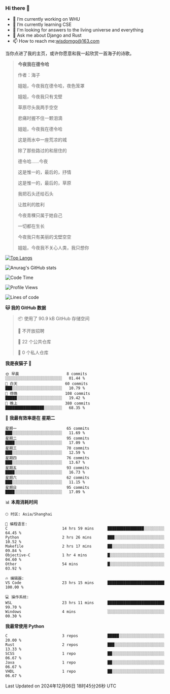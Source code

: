 ### Hi there 👋



- 🔭 I’m currently working on WHU
- 🌱 I’m currently learning CSE
- 🤔 I'm looking for answers to the living universe and everything
- 💬 Ask me about Django and Rust
- 📫 How to reach me:wisdomgo@163.com

当你点进了我的主页，或许你愿意和我一起欣赏一首海子的诗歌。

>**今夜我在德令哈**
>
>作者：海子
>
>姐姐，今夜我在德令哈，夜色笼罩
>
>姐姐，今夜我只有戈壁
>
>草原尽头我两手空空
>
>悲痛时握不住一颗泪滴
>
>姐姐，今夜我在德令哈
>
>这是雨水中一座荒凉的城
>
>除了那些路过的和居住的
>
>德令哈......今夜
>
>这是惟一的，最后的，抒情
>
>这是惟一的，最后的，草原
>
>我把石头还给石头
>
>让胜利的胜利
>
>今夜青稞只属于她自己
>
>一切都在生长
>
>今夜我只有美丽的戈壁空空
>
>姐姐，今夜我不关心人类，我只想你



[![Top Langs](https://github-readme-stats.vercel.app/api/top-langs/?username=wisdomgo&theme=onedark)](https://github.com/anuraghazra/github-readme-stats)

![Anurag's GitHub stats](https://github-readme-stats.vercel.app/api?username=wisdomgo&hide=contribs,stars&theme=synthwave)

<!--START_SECTION:waka-->
![Code Time](http://img.shields.io/badge/Code%20Time-382%20hrs%2054%20mins-blue)

![Profile Views](http://img.shields.io/badge/%E4%B8%AA%E4%BA%BA%E8%B5%84%E6%96%99%E8%A7%82%E7%9C%8B%E6%AC%A1%E6%95%B0-7-blue)

![Lines of code](https://img.shields.io/badge/%E4%BB%8E%E3%80%8CHello%20World%E3%80%8D%E8%B5%B7%E6%88%91%E5%B7%B2%E7%BB%8F%E5%86%99%E4%BA%86-639.5%20thousand%20%E8%A1%8C%E4%BB%A3%E7%A0%81-blue)

**🐱 我的 GitHub 数据** 

> 📦  使用了 90.9 kB GitHub 存储空间 
 > 
> 🚫 不开放招聘
 > 
> 📜 22 个公共仓库 
 > 
> 🔑 0 个私人仓库 
 > 
**我是夜猫子 🦉** 

```text
🌞 早晨                     8 commits           ░░░░░░░░░░░░░░░░░░░░░░░░░   01.44 % 
🌆 白天                     60 commits          ███░░░░░░░░░░░░░░░░░░░░░░   10.79 % 
🌃 傍晚                     108 commits         █████░░░░░░░░░░░░░░░░░░░░   19.42 % 
🌙 晚上                     380 commits         █████████████████░░░░░░░░   68.35 % 
```
📅 **我最有效率是在 星期二** 

```text
星期一                      65 commits          ███░░░░░░░░░░░░░░░░░░░░░░   11.69 % 
星期二                      95 commits          ████░░░░░░░░░░░░░░░░░░░░░   17.09 % 
星期三                      70 commits          ███░░░░░░░░░░░░░░░░░░░░░░   12.59 % 
星期四                      76 commits          ███░░░░░░░░░░░░░░░░░░░░░░   13.67 % 
星期五                      93 commits          ████░░░░░░░░░░░░░░░░░░░░░   16.73 % 
星期六                      62 commits          ███░░░░░░░░░░░░░░░░░░░░░░   11.15 % 
星期日                      95 commits          ████░░░░░░░░░░░░░░░░░░░░░   17.09 % 
```


📊 **本周消耗时间** 

```text
🕑︎ 时区: Asia/Shanghai

💬 编程语言: 
C                        14 hrs 59 mins      ████████████████░░░░░░░░░   64.45 % 
Python                   2 hrs 26 mins       ███░░░░░░░░░░░░░░░░░░░░░░   10.52 % 
Makefile                 2 hrs 17 mins       ██░░░░░░░░░░░░░░░░░░░░░░░   09.84 % 
Objective-C              1 hr 4 mins         █░░░░░░░░░░░░░░░░░░░░░░░░   04.60 % 
Other                    54 mins             █░░░░░░░░░░░░░░░░░░░░░░░░   03.92 % 

🔥 编辑器: 
VS Code                  23 hrs 15 mins      █████████████████████████   100.00 % 

💻 操作系统: 
WSL                      23 hrs 11 mins      █████████████████████████   99.70 % 
Windows                  4 mins              ░░░░░░░░░░░░░░░░░░░░░░░░░   00.30 % 
```

**我最常使用 Python** 

```text
C                        3 repos             █████░░░░░░░░░░░░░░░░░░░░   20.00 % 
Rust                     2 repos             ███░░░░░░░░░░░░░░░░░░░░░░   13.33 % 
SCSS                     1 repo              ██░░░░░░░░░░░░░░░░░░░░░░░   06.67 % 
Java                     1 repo              ██░░░░░░░░░░░░░░░░░░░░░░░   06.67 % 
VHDL                     1 repo              ██░░░░░░░░░░░░░░░░░░░░░░░   06.67 % 
```




 Last Updated on 2024年12月06日 18时45分26秒 UTC
<!--END_SECTION:waka-->
